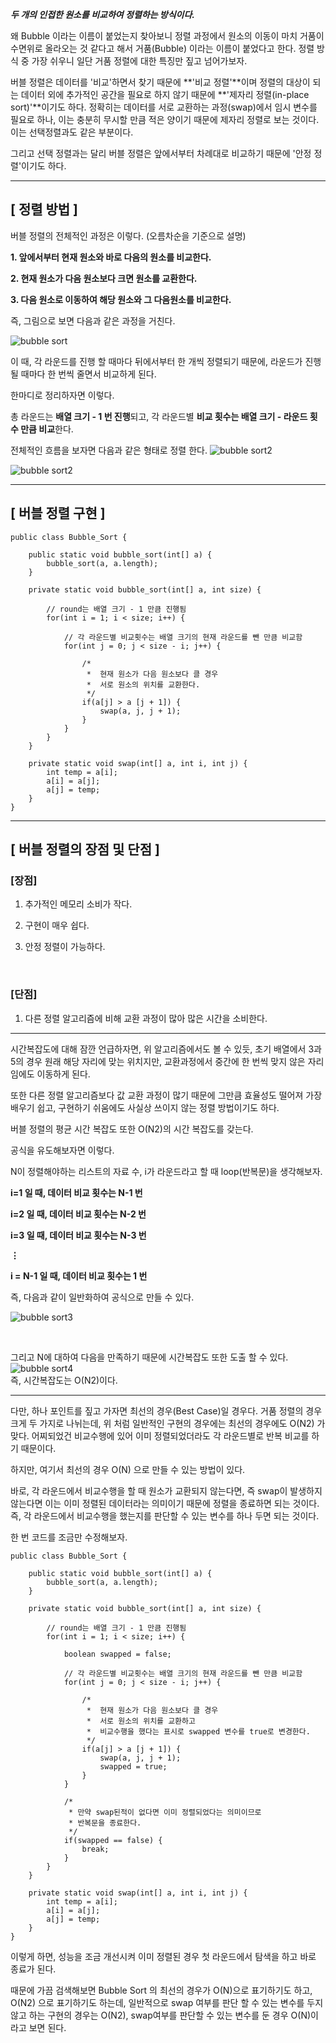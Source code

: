 ***두 개의 인접한 원소를 비교하여 정렬하는 방식이다.***

​왜 Bubble 이라는 이름이 붙었는지 찾아보니 정렬 과정에서 원소의 이동이 마치 거품이 수면위로 올라오는 것 같다고 해서 거품(Bubble) 이라는 이름이 붙었다고 한다. 정렬 방식 중 가장 쉬우니 일단 거품 정렬에 대한 특징만 짚고 넘어가보자.

버블 정렬은 데이터를 '비교'하면서 찾기 때문에 **'비교 정렬'**이며 정렬의 대상이 되는 데이터 외에 추가적인 공간을 필요로 하지 않기 때문에 **'제자리 정렬(in-place sort)'**이기도 하다. 정확히는 데이터를 서로 교환하는 과정(swap)에서 임시 변수를 필요로 하나, 이는 충분히 무시할 만큼 적은 양이기 때문에 제자리 정렬로 보는 것이다. 이는 선택정렬과도 같은 부분이다.

그리고 선택 정렬과는 달리 버블 정렬은 앞에서부터 차례대로 비교하기 때문에 '안정 정렬'이기도 하다.

---

## [ 정렬 방법 ]

 

버블 정렬의 전체적인 과정은 이렇다. (오름차순을 기준으로 설명)

 

**1. 앞에서부터 현재 원소와 바로 다음의 원소를 비교한다.**

**2. 현재 원소가 다음 원소보다 크면 원소를 교환한다.**

**3. 다음 원소로 이동하여 해당 원소와 그 다음원소를 비교한다.**

 
즉, 그림으로 보면 다음과 같은 과정을 거친다.

![bubble sort](https://blog.kakaocdn.net/dn/dfQeBw/btqT1848T64/H5D9U4z8dhELfRTkfk2k30/img.png)


이 때, 각 라운드를 진행 할 때마다 뒤에서부터 한 개씩 정렬되기 때문에, 라운드가 진행 될 때마다 한 번씩 줄면서 비교하게 된다.

한마디로 정리하자면 이렇다.

총 라운드는 **배열 크기 - 1 번 진행**되고, 각 라운드별 **비교 횟수는 배열 크기 - 라운드 횟수 만큼 비교**한다.

 
전체적인 흐름을 보자면 다음과 같은 형태로 정렬 한다.
![bubble sort2](https://blog.kakaocdn.net/dn/camFmC/btqT18jLl9k/eewEO8cGnwQ0mopwu18r91/img.gif)

![bubble sort2](https://blog.kakaocdn.net/dn/co7iVc/btqT0tIGHz5/CuHPEWlkJrc8GpnOM1fkp0/img.gif)

---

## [ 버블 정렬 구현 ]
```
public class Bubble_Sort {
 
	public static void bubble_sort(int[] a) {
		bubble_sort(a, a.length);
	}
	
	private static void bubble_sort(int[] a, int size) {
		
		// round는 배열 크기 - 1 만큼 진행됨 
		for(int i = 1; i < size; i++) {
			
			// 각 라운드별 비교횟수는 배열 크기의 현재 라운드를 뺀 만큼 비교함
			for(int j = 0; j < size - i; j++) {
				
				/*
				 *  현재 원소가 다음 원소보다 클 경우
				 *  서로 원소의 위치를 교환한다. 
				 */
				if(a[j] > a [j + 1]) {
					swap(a, j, j + 1);
				}
			}
		}
	}
	
	private static void swap(int[] a, int i, int j) {
		int temp = a[i];
		a[i] = a[j];
		a[j] = temp;
	}
}
```

---

## [ 버블 정렬의 장점 및 단점 ]

### [장점]
1. 추가적인 메모리 소비가 작다.

2. 구현이 매우 쉽다.

3. 안정 정렬이 가능하다.

<br>

### [단점]
1. 다른 정렬 알고리즘에 비해 교환 과정이 많아 많은 시간을 소비한다.

---

시간복잡도에 대해 잠깐 언급하자면, 위 알고리즘에서도 볼 수 있듯, 초기 배열에서 3과 5의 경우 원래 해당 자리에 맞는 위치지만, 교환과정에서 중간에 한 번씩 맞지 않은 자리임에도 이동하게 된다.

또한 다른 정렬 알고리즘보다 값 교환 과정이 많기 때문에 그만큼 효율성도 떨어져 가장 배우기 쉽고, 구현하기 쉬움에도 사실상 쓰이지 않는 정렬 방법이기도 하다.

버블 정렬의 평균 시간 복잡도 또한 O(N2)의 시간 복잡도를 갖는다.

공식을 유도해보자면 이렇다. 

N이 정렬해야하는 리스트의 자료 수, i가 라운드라고 할 때 loop(반복문)을 생각해보자.

 
**i=1  일 때, 데이터 비교 횟수는 N-1 번**

**i=2 일 때, 데이터 비교 횟수는 N-2 번**

**i=3 일 때, 데이터 비교 횟수는 N-3 번**

**⋮**

**i = N-1 일 때, 데이터 비교 횟수는 1 번**

 
즉, 다음과 같이 일반화하여 공식으로 만들 수 있다.

![bubble sort3](https://blog.kakaocdn.net/dn/caPQ6R/btqT7WpmfYi/FcUPJByWgOZe8ANHFKSe40/img.png)

<br>

그리고 N에 대하여 다음을 만족하기 때문에 시간복잡도 또한 도출 할 수 있다. <br>
![bubble sort4](https://blog.kakaocdn.net/dn/SkRlG/btqT17EhBud/T7Dxz78bEkqUWMpZRoEwn1/img.png) <br> 
즉, 시간복잡도는 O(N2)이다.

---

다만, 하나 포인트를 짚고 가자면 최선의 경우(Best Case)일 경우다. 거품 정렬의 경우 크게 두 가지로 나뉘는데, 위 처럼 일반적인 구현의 경우에는 최선의 경우에도 O(N2) 가 맞다. 어찌되었건 비교수행에 있어 이미 정렬되었더라도 각 라운드별로 반복 비교를 하기 때문이다.

하지만, 여기서 최선의 경우 O(N) 으로 만들 수 있는 방법이 있다.

바로, 각 라운드에서 비교수행을 할 때 원소가 교환되지 않는다면, 즉 swap이 발생하지 않는다면 이는 이미 정렬된 데이터라는 의미이기 때문에 정렬을 종료하면 되는 것이다. 즉, 각 라운드에서 비교수행을 했는지를 판단할 수 있는 변수를 하나 두면 되는 것이다.

한 번 코드를 조금만 수정해보자. 
```
public class Bubble_Sort {
 
	public static void bubble_sort(int[] a) {
		bubble_sort(a, a.length);
	}
	
	private static void bubble_sort(int[] a, int size) {
		
		// round는 배열 크기 - 1 만큼 진행됨 
		for(int i = 1; i < size; i++) {
        
			boolean swapped = false;	
			
			// 각 라운드별 비교횟수는 배열 크기의 현재 라운드를 뺀 만큼 비교함
			for(int j = 0; j < size - i; j++) {
				
				/*
				 *  현재 원소가 다음 원소보다 클 경우
				 *  서로 원소의 위치를 교환하고
				 *  비교수행을 했다는 표시로 swapped 변수를 true로 변경한다.
				 */
				if(a[j] > a [j + 1]) {
					swap(a, j, j + 1);
					swapped = true;
				}
			}
            
			/*
			 * 만약 swap된적이 없다면 이미 정렬되었다는 의미이므로
			 * 반복문을 종료한다. 
			 */
			if(swapped == false) {
				break;
			}
		}
	}
	
	private static void swap(int[] a, int i, int j) {
		int temp = a[i];
		a[i] = a[j];
		a[j] = temp;
	}
}
```

이렇게 하면, 성능을 조금 개선시켜 이미 정렬된 경우 첫 라운드에서 탐색을 하고 바로 종료가 된다.

때문에 가끔 검색해보면 Bubble Sort 의 최선의 경우가 O(N)으로 표기하기도 하고, O(N2) 으로 표기하기도 하는데, 일반적으로 swap 여부를 판단 할 수 있는 변수를 두지 않고 하는 구현의 경우는 O(N2), swap여부를 판단할 수 있는 변수를 둔 경우 O(N)이라고 보면 된다.


